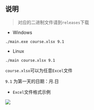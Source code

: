 ## 说明
> 对应的二进制文件请到`releases`下载

* Windows

```
./main.exe course.xlsx 9.1
```
* Linux

```
./main course.xlsx 9.1
```
`course.xlsx`可以为任意`Excel`文件

`9.1` 为第一天的日期：月.日

* `Excel`文件格式示例

![](https://z3.ax1x.com/2021/09/13/4C24cd.md.png)